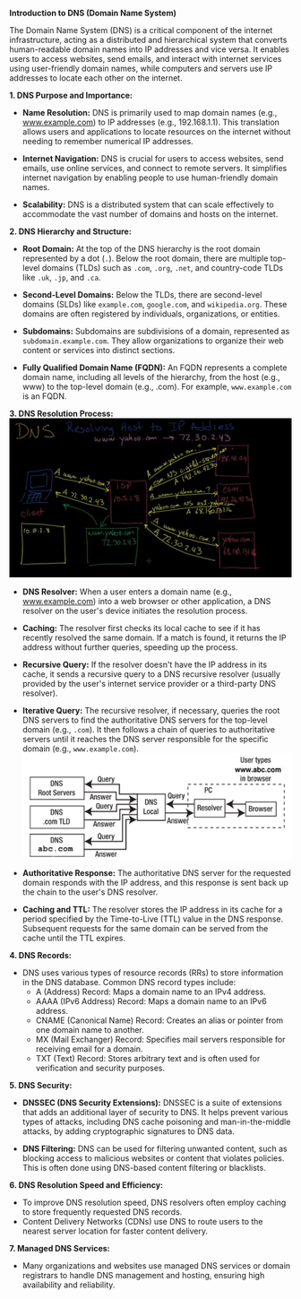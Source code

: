 **Introduction to DNS (Domain Name System)**

The Domain Name System (DNS) is a critical component of the internet infrastructure, acting as a distributed and hierarchical system that converts human-readable domain names into IP addresses and vice versa. It enables users to access websites, send emails, and interact with internet services using user-friendly domain names, while computers and servers use IP addresses to locate each other on the internet.

**1. DNS Purpose and Importance:**

- **Name Resolution:** DNS is primarily used to map domain names (e.g., www.example.com) to IP addresses (e.g., 192.168.1.1). This translation allows users and applications to locate resources on the internet without needing to remember numerical IP addresses.

- **Internet Navigation:** DNS is crucial for users to access websites, send emails, use online services, and connect to remote servers. It simplifies internet navigation by enabling people to use human-friendly domain names.

- **Scalability:** DNS is a distributed system that can scale effectively to accommodate the vast number of domains and hosts on the internet.

**2. DNS Hierarchy and Structure:**

- **Root Domain:** At the top of the DNS hierarchy is the root domain represented by a dot (`.`). Below the root domain, there are multiple top-level domains (TLDs) such as `.com`, `.org`, `.net`, and country-code TLDs like `.uk`, `.jp`, and `.ca`.

- **Second-Level Domains:** Below the TLDs, there are second-level domains (SLDs) like `example.com`, `google.com`, and `wikipedia.org`. These domains are often registered by individuals, organizations, or entities.

- **Subdomains:** Subdomains are subdivisions of a domain, represented as `subdomain.example.com`. They allow organizations to organize their web content or services into distinct sections.

- **Fully Qualified Domain Name (FQDN):** An FQDN represents a complete domain name, including all levels of the hierarchy, from the host (e.g., www) to the top-level domain (e.g., .com). For example, `www.example.com` is an FQDN.

**3. DNS Resolution Process:**
![dns overview](dns-overview.jpg)

- **DNS Resolver:** When a user enters a domain name (e.g., www.example.com) into a web browser or other application, a DNS resolver on the user's device initiates the resolution process.

- **Caching:** The resolver first checks its local cache to see if it has recently resolved the same domain. If a match is found, it returns the IP address without further queries, speeding up the process.

- **Recursive Query:** If the resolver doesn't have the IP address in its cache, it sends a recursive query to a DNS recursive resolver (usually provided by the user's internet service provider or a third-party DNS resolver).

- **Iterative Query:** The recursive resolver, if necessary, queries the root DNS servers to find the authoritative DNS servers for the top-level domain (e.g., `.com`). It then follows a chain of queries to authoritative servers until it reaches the DNS server responsible for the specific domain (e.g., `www.example.com`).
  ![dns process](dns-process.png)
- **Authoritative Response:** The authoritative DNS server for the requested domain responds with the IP address, and this response is sent back up the chain to the user's DNS resolver.

- **Caching and TTL:** The resolver stores the IP address in its cache for a period specified by the Time-to-Live (TTL) value in the DNS response. Subsequent requests for the same domain can be served from the cache until the TTL expires.

**4. DNS Records:**

- DNS uses various types of resource records (RRs) to store information in the DNS database. Common DNS record types include:
  - A (Address) Record: Maps a domain name to an IPv4 address.
  - AAAA (IPv6 Address) Record: Maps a domain name to an IPv6 address.
  - CNAME (Canonical Name) Record: Creates an alias or pointer from one domain name to another.
  - MX (Mail Exchanger) Record: Specifies mail servers responsible for receiving email for a domain.
  - TXT (Text) Record: Stores arbitrary text and is often used for verification and security purposes.

**5. DNS Security:**

- **DNSSEC (DNS Security Extensions):** DNSSEC is a suite of extensions that adds an additional layer of security to DNS. It helps prevent various types of attacks, including DNS cache poisoning and man-in-the-middle attacks, by adding cryptographic signatures to DNS data.

- **DNS Filtering:** DNS can be used for filtering unwanted content, such as blocking access to malicious websites or content that violates policies. This is often done using DNS-based content filtering or blacklists.

**6. DNS Resolution Speed and Efficiency:**

- To improve DNS resolution speed, DNS resolvers often employ caching to store frequently requested DNS records.
- Content Delivery Networks (CDNs) use DNS to route users to the nearest server location for faster content delivery.

**7. Managed DNS Services:**

- Many organizations and websites use managed DNS services or domain registrars to handle DNS management and hosting, ensuring high availability and reliability.
